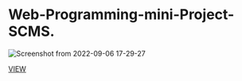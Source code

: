 # Web-Programming-mini-Project-SCMS.

![Screenshot from 2022-09-06 17-29-27](https://user-images.githubusercontent.com/85386116/188629550-a8aedba9-449f-44ee-8033-7ffcdd42a54c.png)

<a href="https://hsphotography.netlify.app/"> VIEW</a>
